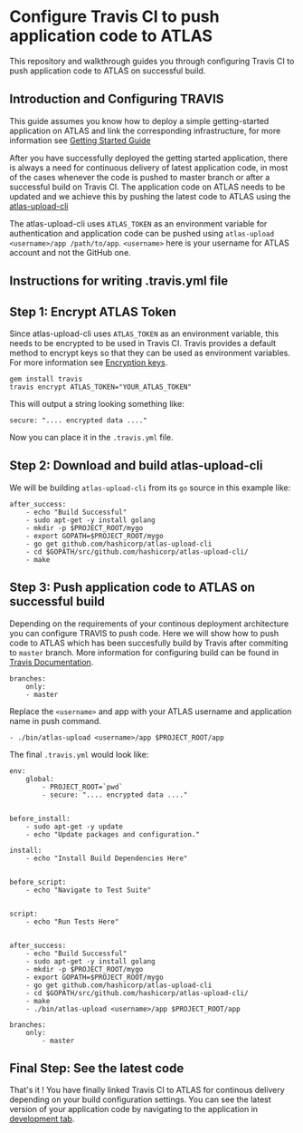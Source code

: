 Configure Travis CI to push application code to ATLAS
===================
This repository and walkthrough guides you through configuring Travis CI to push application code to ATLAS on successful build.


Introduction and Configuring TRAVIS
------------------------------------
This guide assumes you know how to deploy a simple getting-started application on ATLAS and link the corresponding infrastructure, for more information see [Getting Started Guide](https://atlas.hashicorp.com/help/getting-started/getting-started-overview)

After you have successfully deployed the getting started application, there is always a need for continuous delivery of latest application code, in most of the cases whenever the code is pushed to master branch or after a successful build on Travis CI. The application code on ATLAS needs to be updated and we achieve this by pushing the latest code to ATLAS using the [atlas-upload-cli](https://github.com/hashicorp/atlas-upload-cli)

The atlas-upload-cli uses `ATLAS_TOKEN` as an environment variable for authentication and application code can be pushed using `atlas-upload <username>/app /path/to/app`.
`<username>` here is your username for ATLAS account and not the GitHub one.

Instructions for writing .travis.yml file
------------------------------------------

Step 1: Encrypt ATLAS Token
----------------------------
Since atlas-upload-cli uses `ATLAS_TOKEN` as an environment variable, this needs to be encrypted to be used in Travis CI. Travis provides a default method to encrypt keys so that they can be used as environment variables. For more information see [Encryption keys](http://docs.travis-ci.com/user/encryption-keys/).

```
gem install travis
travis encrypt ATLAS_TOKEN="YOUR_ATLAS_TOKEN"
```
This will output a string looking something like:
```
secure: ".... encrypted data ...."
```
Now you can place it in the `.travis.yml` file.

Step 2: Download and build atlas-upload-cli
-------------------------------------------
We will be building `atlas-upload-cli` from its `go` source in this example  like:

```
after_success:
    - echo "Build Successful"
    - sudo apt-get -y install golang
    - mkdir -p $PROJECT_ROOT/mygo
    - export GOPATH=$PROJECT_ROOT/mygo
    - go get github.com/hashicorp/atlas-upload-cli
    - cd $GOPATH/src/github.com/hashicorp/atlas-upload-cli/
    - make

```

Step 3: Push application code to ATLAS on successful build
---------------------
Depending on the requirements of your continous deployment architecture you can configure TRAVIS to push code. Here we will show how to push code to ATLAS which has been succesfully build by Travis after commiting to `master` branch. More information for configuring build can be found in [Travis Documentation](http://docs.travis-ci.com/user/build-configuration/).

```
branches:
    only:
    - master
```

Replace the `<username>` and app with your ATLAS username and application name in push command.
```
- ./bin/atlas-upload <username>/app $PROJECT_ROOT/app
```

The final `.travis.yml` would look like:
```
env:
    global:
        - PROJECT_ROOT=`pwd`
        - secure: ".... encrypted data ...."


before_install:
    - sudo apt-get -y update
    - echo "Update packages and configuration."

install:
    - echo "Install Build Dependencies Here"


before_script:
    - echo "Navigate to Test Suite"


script:
    - echo "Run Tests Here"


after_success:
    - echo "Build Successful"
    - sudo apt-get -y install golang
    - mkdir -p $PROJECT_ROOT/mygo
    - export GOPATH=$PROJECT_ROOT/mygo
    - go get github.com/hashicorp/atlas-upload-cli
    - cd $GOPATH/src/github.com/hashicorp/atlas-upload-cli/
    - make
    - ./bin/atlas-upload <username>/app $PROJECT_ROOT/app

branches:
    only:
        - master
```

Final Step: See the latest code
--------------------------------
That's it ! You have finally linked Travis CI to ATLAS for continous delivery depending on your build configuration settings.
You can see the latest version of your application code by navigating to the application in [development tab](https://atlas.hashicorp.com/development).

